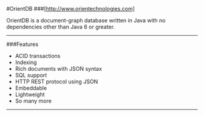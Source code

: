 #OrientDB
###[http://www.orientechnologies.com]

OrientDB is a document-graph database written in Java with no dependencies other than Java 6 or greater.

***

###Features
* ACID transactions
* Indexing
* Rich documents with JSON syntax
* SQL support
* HTTP REST protocol using JSON
* Embeddable
* Lightweight
* So many more
***


[http://www.orientechnologies.com]: http://www.orientechnologies.com "http://www.orientechnologies.com"

